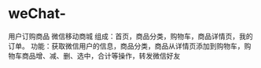 # weChat-
用户订购商品
微信移动商城
组成：首页，商品分类，购物车，商品详情页，我的订单。
功能：获取微信用户的信息，商品分类，商品从详情页添加到购物车，购物车商品增、减、删、选中，合计等操作，转发微信好友
